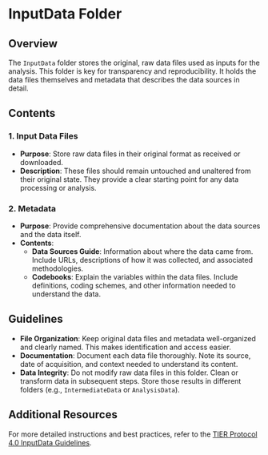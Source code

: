 # InputData Folder

## Overview

The `InputData` folder stores the original, raw data files used as inputs for the analysis. This folder is key for transparency and reproducibility. It holds the data files themselves and metadata that describes the data sources in detail.

## Contents

### 1. Input Data Files

-   **Purpose**: Store raw data files in their original format as received or downloaded.
-   **Description**: These files should remain untouched and unaltered from their original state. They provide a clear starting point for any data processing or analysis.

### 2. Metadata

-   **Purpose**: Provide comprehensive documentation about the data sources and the data itself.
-   **Contents**:
    -   **Data Sources Guide**: Information about where the data came from. Include URLs, descriptions of how it was collected, and associated methodologies.
    -   **Codebooks**: Explain the variables within the data files. Include definitions, coding schemes, and other information needed to understand the data.

## Guidelines

-   **File Organization**: Keep original data files and metadata well-organized and clearly named. This makes identification and access easier.
-   **Documentation**: Document each data file thoroughly. Note its source, date of acquisition, and context needed to understand its content.
-   **Data Integrity**: Do not modify raw data files in this folder. Clean or transform data in subsequent steps. Store those results in different folders (e.g., `IntermediateData` or `AnalysisData`).

## Additional Resources

For more detailed instructions and best practices, refer to the [TIER Protocol 4.0 InputData Guidelines](https://www.projecttier.org/tier-protocol/protocol-4-0/root/data/originaldata/).
